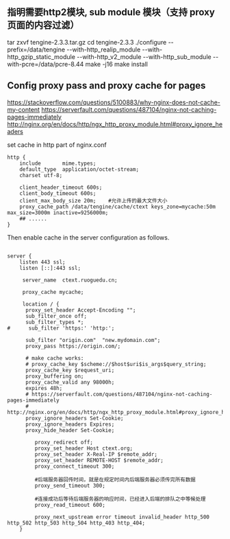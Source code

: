 

##  指明需要http2模块, sub module 模块（支持 proxy 页面的内容过滤）
tar zxvf tengine-2.3.3.tar.gz
cd tengine-2.3.3
./configure --prefix=/data/tengine --with-http_realip_module  --with-http_gzip_static_module  --with-http_v2_module --with-http_sub_module --with-pcre=/data/pcre-8.44
make -j16
make install


## Config proxy pass and proxy cache for pages

https://stackoverflow.com/questions/5100883/why-nginx-does-not-cache-my-content
https://serverfault.com/questions/487104/nginx-not-caching-pages-immediately
http://nginx.org/en/docs/http/ngx_http_proxy_module.html#proxy_ignore_headers

set cache in http part of nginx.conf

```
http {
    include       mime.types;
    default_type  application/octet-stream;
    charset utf-8;
    
    client_header_timeout 600s;
    client_body_timeout 600s;
    client_max_body_size 20m;    #允许上传的最大文件大小
    proxy_cache_path /data/tengine/cache/ctext keys_zone=mycache:50m max_size=3000m inactive=9256000m;
    ## ......
}
```

Then enable cache in the server configuration as follows.

```

server {
    listen 443 ssl;
    listen [::]:443 ssl;

     server_name  ctext.ruoguedu.cn;

     proxy_cache mycache;

     location / {
      proxy_set_header Accept-Encoding "";
      sub_filter_once off;
      sub_filter_types *;
#      sub_filter 'https:' 'http:';

      sub_filter "origin.com"  "new.mydomain.com";
      proxy_pass https://origin.com/;

      # make cache works:
      # proxy_cache_key $scheme://$host$uri$is_args$query_string;
      proxy_cache_key $request_uri;
      proxy_buffering on;
      proxy_cache_valid any 98000h;
      expires 48h;
      # https://serverfault.com/questions/487104/nginx-not-caching-pages-immediately
      # http://nginx.org/en/docs/http/ngx_http_proxy_module.html#proxy_ignore_headers
      proxy_ignore_headers Set-Cookie;
      proxy_ignore_headers Expires;
      proxy_hide_header Set-Cookie;

         proxy_redirect off;
         proxy_set_header Host ctext.org;
         proxy_set_header X-Real-IP $remote_addr;
         proxy_set_header REMOTE-HOST $remote_addr;
         proxy_connect_timeout 300;

         #后端服务器回传时间，就是在规定时间内后端服务器必须传完所有数据
         proxy_send_timeout 300;

         #连接成功后等待后端服务器的响应时间，已经进入后端的排队之中等候处理
         proxy_read_timeout 600;

         proxy_next_upstream error timeout invalid_header http_500 http_502 http_503 http_504 http_403 http_404;
    }
```
